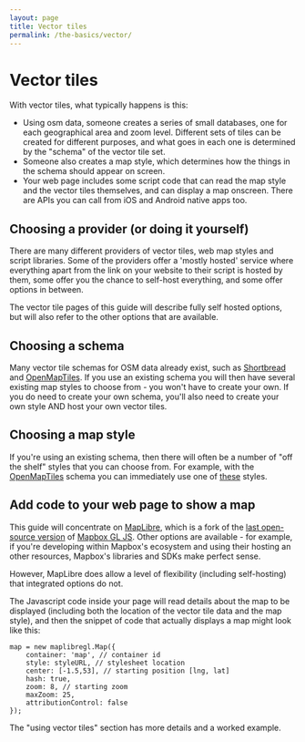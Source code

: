 ```yaml
---
layout: page
title: Vector tiles
permalink: /the-basics/vector/
---
```


# Vector tiles

With vector tiles, what typically happens is this:

* Using osm data, someone creates a series of small databases, one for each geographical area and zoom level.  Different sets of tiles can be created for different purposes, and what goes in each one is determined by the "schema" of the vector tile set.
* Someone also creates a map style, which determines how the things in the schema should appear on screen.
* Your web page includes some script code that can read the map style and the vector tiles themselves, and can display a map onscreen.  There are APIs you can call from iOS and Android native apps too.

## Choosing a provider (or doing it yourself)

There are many different providers of vector tiles, web map styles and script libraries.  Some of the providers offer a 'mostly hosted' service where everything apart from the link on your website to their script is hosted by them, some offer you the chance to self-host everything, and some offer options in between.

The vector tile pages of this guide will describe fully self hosted options, but will also refer to the other options that are available.

## Choosing a schema

Many vector tile schemas for OSM data already exist, such as [Shortbread](https://shortbread-tiles.org/schema/) and [OpenMapTiles](https://openmaptiles.org/schema/). If you use an existing schema you will then have several existing map styles to choose from - you won't have to create your own. If you do need to create your own schema, you'll also need to create your own style AND host your own vector tiles.

## Choosing a map style

If you're using an existing schema, then there will often be a number of "off the shelf" styles that you can choose from.  For example, with the [OpenMapTiles](https://openmaptiles.org/schema/) schema you can immediately use one of [these](https://openmaptiles.org/styles/) styles.

## Add code to your web page to show a map

This guide will concentrate on [MapLibre](https://maplibre.org/), which is a fork of the [last open-source version](https://www.maptiler.com/news/2021/01/maplibre-mapbox-gl-open-source-fork/) of [Mapbox GL JS](https://docs.mapbox.com/mapbox-gl-js/guides/).  Other options are available - for example, if you're developing within Mapbox's ecosystem and using their hosting an other resources, Mapbox's libraries and SDKs make perfect sense.

However, MapLibre does allow a level of flexibility (including self-hosting) that integrated options do not.

The Javascript code inside your page will read details about the map to be displayed (including both the location of the vector tile data and the map style), and then the snippet of code that actually displays a map might look like this:

    map = new maplibregl.Map({
        container: 'map', // container id
        style: styleURL, // stylesheet location
        center: [-1.5,53], // starting position [lng, lat]
        hash: true,
        zoom: 8, // starting zoom
        maxZoom: 25,
        attributionControl: false
    });

The "using vector tiles" section has more details and a worked example.
